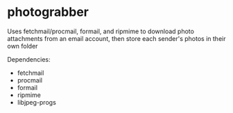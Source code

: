 # photograbber

Uses fetchmail/procmail, formail, and ripmime to download photo attachments from an email account, then store each sender's photos in their own folder

Dependencies:
* fetchmail
* procmail
* formail
* ripmime
* libjpeg-progs